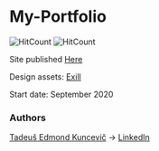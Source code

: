 # My-Portfolio

![HitCount](http://hits.dwyl.com/undefinedCudaCore/My-Portfolio.svg)
![HitCount](http://hits.dwyl.com/undefinedCudaCore/12-Kareem-portfolio.svg)

Site published [Here](https://undefinedcudacore.github.io/My-Portfolio/index.html)

Design assets: [Exill](http://exill.dk/demo/codex/template/particles.html)

Start date: September 2020

### Authors
[Tadeuš Edmond Kuncevič](https://github.com/undefinedCudaCore) ->
[LinkedIn](https://www.linkedin.com/in/tadeu%C5%A1-kuncevi%C4%8D-32576bbb/)
